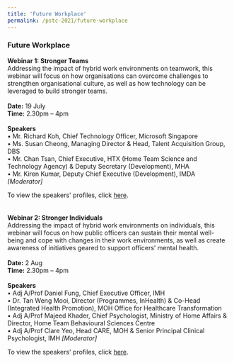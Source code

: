 ```yaml
---
title: 'Future Workplace'
permalink: /pstc-2021/future-workplace
---
```


### Future Workplace 

<b>Webinar 1: Stronger Teams</b><br>
Addressing the impact of hybrid work environments on teamwork, this webinar will focus on how organisations can overcome challenges to strengthen organisational culture, as well as how technology can be leveraged to build stronger teams.<br>
<br>
<b>Date:</b> 19 July <br>
<b>Time:</b> 2.30pm – 4pm <br>
<br>
<b>Speakers</b><br>
•	Mr. Richard Koh, Chief Technology Officer, Microsoft Singapore <br>
•	Ms. Susan Cheong, Managing Director & Head, Talent Acquisition Group, DBS <br>
•	Mr. Chan Tsan, Chief Executive, HTX (Home Team Science and Technology Agency) & Deputy Secretary (Development), MHA <br>
•	Mr. Kiren Kumar, Deputy Chief Executive (Development), IMDA <i> [Moderator]</i>
<br>

To view the speakers' profiles, click <a href="/https://github.com/isomerpages/psd-psw/blob/staging/_pstc-2021/Speakers%20Info/FWP%201%20-%20Stronger%20Teams%20-%20Speakers%2001.pdf">here</a>. 
<br>
<br>
<br>
<b>Webinar 2: Stronger Individuals</b><br>
Addressing the impact of hybrid work environments on individuals, this webinar will focus on how public officers can sustain their mental well-being and cope with changes in their work environments, as well as create awareness of initiatives geared to support officers’ mental health.<br>
<br>
<b>Date:</b> 2 Aug<br>
<b>Time:</b> 2.30pm – 4pm<br> 
<br>
<b>Speakers</b><br>
• Adj A/Prof Daniel Fung, Chief Executive Officer, IMH <br>
•	Dr. Tan Weng Mooi, Director (Programmes, InHealth) & Co-Head (Integrated Health Promotion), MOH Office for Healthcare Transformation <br>
• Adj A/Prof Majeed Khader, Chief Psychologist, Ministry of Home Affairs & Director, Home Team Behavioural Sciences Centre <br>
•	Adj A/Prof Clare Yeo, Head CARE, MOH & Senior Principal Clinical Psychologist, IMH <i>[Moderator] </i>

To view the speakers' profiles, click <a href="/https://github.com/isomerpages/psd-psw/blob/staging/_pstc-2021/Speakers%20Info/FWP%202%20-%20Stronger%20Individuals%20-%20Speakers%2001.pdf">here</a>. 

